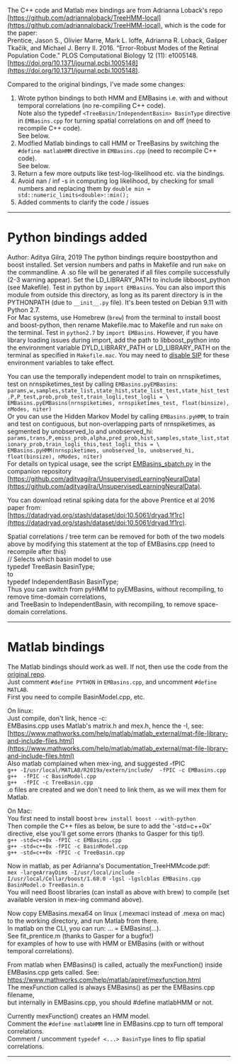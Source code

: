 The C++ code and Matlab mex bindings are from Adrianna Loback's repo [https://github.com/adriannaloback/TreeHMM-local](https://github.com/adriannaloback/TreeHMM-local), which is the code for the paper:  
Prentice, Jason S., Olivier Marre, Mark L. Ioffe, Adrianna R. Loback, Gašper Tkačik, and Michael J. Berry II. 2016. “Error-Robust Modes of the Retinal Population Code.” PLOS Computational Biology 12 (11): e1005148. [https://doi.org/10.1371/journal.pcbi.1005148](https://doi.org/10.1371/journal.pcbi.1005148).  
  
Compared to the original bindings, I've made some changes:
1. Wrote python bindings to both HMM and EMBasins i.e. with and without temporal correlations (no re-compiling C++ code).  
  Note also the typedef `<TreeBasin/IndependentBasin> BasinType` directive in `EMBasins.cpp` for turning spatial correlations on and off (need to recompile C++ code).  
  See below.  
2. Modfied Matlab bindings to call HMM or TreeBasins by switching the `#define matlabHMM` directive in `EMBasins.cpp` (need to recompile C++ code).  
  See below.  
3. Return a few more outputs like test-log-likelihood etc. via the bindings.
4. Avoid nan / inf -s in computing log likelihood, by checking for small numbers and replacing them by `double min = std::numeric_limits<double>::min();`
5. Added comments to clarify the code / issues

-------------  
  
# Python bindings added  
Author: Aditya Gilra, 2019
The python bindings require boostpython and boost installed. Set version numbers and paths in Makefile and run `make` on the commandline. A .so file will be generated if all files compile successfully (2-3 warning appear). Set the LD_LIBRARY_PATH to include libboost_python (see Makefile). Test in python by `import EMBasins`. You can also import this module from outside this directory, as long as its parent directory is in the PYTHONPATH (due to `__init__.py` file). It's been tested on Debian 9.11 with Python 2.7.  
For Mac systems, use Homebrew (`brew`) from the terminal to install boost and boost-python, then rename Makefile.mac to Makefile and run `make` on the terminal. Test in `python2.7` by `import EMBasins`. However, if you have library loading issues during import, add the path to libboost_python into the environment variable DYLD_LIBRARY_PATH or LD_LIBRARY_PATH on the terminal as specified in `Makefile.mac`. You may need to [disable SIP](http://osxdaily.com/2015/10/05/disable-rootless-system-integrity-protection-mac-os-x/) for these environment variables to take effect.  
  
You can use the temporally independent model to train on nrnspiketimes, test on nrnspiketimes_test by calling `EMBasins.pyEMBasins`:  
`params,w,samples,state_list,state_hist,state_list_test,state_hist_test,P,P_test,prob,prob_test,train_logli,test_logli = \  
        EMBasins.pyEMBasins(nrnspiketimes, nrnspiketimes_test, float(binsize), nModes, niter)`  
Or you can use the Hidden Markov Model by calling `EMBasins.pyHMM`, to train and test on contiguous, but non-overlapping parts of nrnspiketimes, as segmented by unobserved_lo and unobserved_hi:   
`params,trans,P,emiss_prob,alpha,pred_prob,hist,samples,state_list,stationary_prob,train_logli_this,test_logli_this = \  
    EMBasins.pyHMM(nrnspiketimes, unobserved_lo, unobserved_hi,  
                        float(binsize), nModes, niter)`  
For details on typical usage, see the script [EMBasins_sbatch.py](https://github.com/adityagilra/UnsupervisedLearningNeuralData/blob/master/EMBasins_sbatch.py) in the companion repository [https://github.com/adityagilra/UnsupervisedLearningNeuralData](https://github.com/adityagilra/UnsupervisedLearningNeuralData).  
  
You can download retinal spiking data for the above Prentice et al 2016 paper from:  
[https://datadryad.org/stash/dataset/doi:10.5061/dryad.1f1rc](https://datadryad.org/stash/dataset/doi:10.5061/dryad.1f1rc).  
    
Spatial correlations / tree term can be removed for both of the two models above by modifying this statement at the top of EMBasins.cpp (need to recompile after this)  
 // Selects which basin model to use  
 typedef TreeBasin BasinType;  
 to  
 typedef IndependentBasin BasinType;  
Thus you can switch from pyHMM to pyEMBasins, without recompiling, to remove time-domain correlations,  
 and TreeBasin to IndependentBasin, with recompiling, to remove space-domain correlations.  
  
-------------  
  
# Matlab bindings  
The Matlab bindings should work as well. If not, then use the code from the [original repo](https://github.com/adriannaloback/TreeHMM-local).   
Just comment `#define PYTHON` in `EMBasins.cpp`, and uncomment `#define MATLAB`.  
First you need to compile BasinModel.cpp, etc.

On linux:  
Just compile, don't link, hence -c:  
EMBasins.cpp uses Matlab's matrix.h and mex.h, hence the -I, see:  
 [https://www.mathworks.com/help/matlab/matlab_external/mat-file-library-and-include-files.html](https://www.mathworks.com/help/matlab/matlab_external/mat-file-library-and-include-files.html)  
Also matlab complained when mex-ing, and suggested -fPIC  
`g++ -I/usr/local/MATLAB/R2019a/extern/include/  -fPIC -c EMBasins.cpp`  
`g++  -fPIC -c BasinModel.cpp`  
`g++  -fPIC -c TreeBasin.cpp`  
.o files are created and we don't need to link them, as we will mex them for Matlab.  
    
On Mac:  
You first need to install boost
`brew install boost --with-python`  
Then compile the C++ files as below, be sure to add the '-std=c++0x' directive, else you'll get some errors (thanks to Gasper for this tip!).  
`g++ -std=c++0x -fPIC -c EMBasins.cpp`  
`g++ -std=c++0x -fPIC -c BasinModel.cpp`  
`g++ -std=c++0x -fPIC -c TreeBasin.cpp`  
    
Now in matlab, as per Adrianna's Documentation_TreeHMMcode.pdf:  
`mex -largeArrayDims -I/usr/local/include -I/usr/local/Cellar/boost/1.68.0 -lgsl -lgslcblas EMBasins.cpp BasinModel.o TreeBasin.o`  
You will need Boost libraries (can install as above with brew) to compile (set available version in mex-ing command above).  
  
Now copy EMBasins.mexa64 on linux (.mexmaci instead of .mexa on mac) to the working directory, and run Matlab from there.  
In matlab on the CLI, you can run: ... = EMBasins(...).  
See fit_prentice.m (thanks to Gasper for a bugfix!)  
 for examples of how to use with HMM or EMBasins (with or without temporal correlations).  
  
From matlab when EMBasins() is called, actually the mexFunction() inside EMBasins.cpp gets called. See:  
https://www.mathworks.com/help/matlab/apiref/mexfunction.html  
The mexFunction called is always EMBasins() as per the EMBasins.cpp filename,  
 but internally in EMBasins.cpp, you should #define matlabHMM or not.    
  
Currently mexFunction() creates an HMM model.  
Comment the `#define matlabHMM` line in EMBasins.cpp to turn off temporal correlations.  
Comment / uncomment `typedef <...> BasinType` lines to flip spatial correlations.  
  
------------
